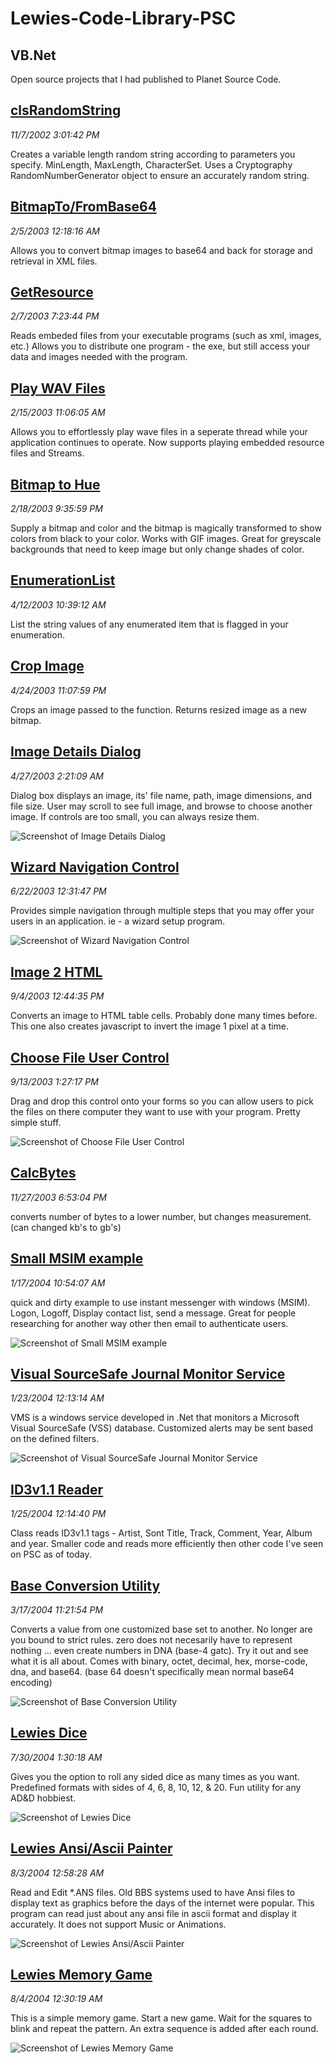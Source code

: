 # Lewies-Code-Library-PSC

## VB.Net

Open source projects that I had published to Planet Source Code.

## [clsRandomString](./clsRandomString)

*11/7/2002 3:01:42 PM*

Creates a variable length random string according to parameters you specify. MinLength, MaxLength, CharacterSet. Uses a Cryptography RandomNumberGenerator object to ensure an accurately random string.


## [BitmapTo/FromBase64](./BitmapToFromBase64)

*2/5/2003 12:18:16 AM*

Allows you to convert bitmap images to base64 and back for storage and retrieval in XML files.


## [GetResource](./GetResource)

*2/7/2003 7:23:44 PM*

Reads embeded files from your executable programs (such as xml, images, etc.) Allows you to distribute one program - the exe, but still access your data and images needed with the program.


## [Play WAV Files](./PlayWAVFiles)

*2/15/2003 11:06:05 AM*

Allows you to effortlessly play wave files in a seperate thread while your application continues to operate. Now supports playing embedded resource files and Streams.


## [Bitmap to Hue](./BitmapToHue)

*2/18/2003 9:35:59 PM*

Supply a bitmap and color and the bitmap is magically transformed to show colors from black to your color. Works with GIF images. Great for greyscale backgrounds that need to keep image but only change shades of color.


## [EnumerationList](./EnumerationList)

*4/12/2003 10:39:12 AM*

List the string values of any enumerated item that is flagged in your enumeration.


## [Crop Image](./CropImage)

*4/24/2003 11:07:59 PM*

Crops an image passed to the function. Returns resized image as a new bitmap.


## [Image Details Dialog](./ImageDetailsDialog)

*4/27/2003 2:21:09 AM*

Dialog box displays an image, its' file name, path, image dimensions, and file size. User may scroll to see full image, and browse to choose another image. If controls are too small, you can always resize them.

![Screenshot of Image Details Dialog](ImageDetailsDialog/screenshot.jpg)



## [Wizard Navigation Control](./WizardNavigationControl)

*6/22/2003 12:31:47 PM*

Provides simple navigation through multiple steps that you may offer your users in an application. ie - a wizard setup program.

![Screenshot of Wizard Navigation Control](WizardNavigationControl/screenshot.jpg)



## [Image 2 HTML](./Image2HTML)

*9/4/2003 12:44:35 PM*

Converts an image to HTML table cells. Probably done many times before. This one also creates javascript to invert the image 1 pixel at a time.


## [Choose File User Control](./ChooseFileUserControl)

*9/13/2003 1:27:17 PM*

Drag and drop this control onto your forms so you can allow users to pick the files on there computer they want to use with your program. Pretty simple stuff.

![Screenshot of Choose File User Control](ChooseFileUserControl/screenshot.gif)



## [CalcBytes](./CalcBytes)

*11/27/2003 6:53:04 PM*

converts number of bytes to a lower number, but changes measurement. (can changed kb's to gb's)


## [Small MSIM example](./SmallMsimExample)

*1/17/2004 10:54:07 AM*

quick and dirty example to use instant messenger with windows (MSIM). Logon, Logoff, Display contact list, send a message. Great for people researching for another way other then email to authenticate users.

![Screenshot of Small MSIM example](SmallMsimExample/screenshot.jpg)



## [Visual SourceSafe Journal Monitor Service](./VSSMonitorService)

*1/23/2004 12:13:14 AM*

VMS is a windows service developed in .Net that monitors a Microsoft Visual SourceSafe (VSS) database. Customized alerts may be sent based on the defined filters.

![Screenshot of Visual SourceSafe Journal Monitor Service](VSSMonitorService/screenshot.jpg)



## [ID3v1.1 Reader](./ID3v1.1Reader)

*1/25/2004 12:14:40 PM*

Class reads ID3v1.1 tags - Artist, Sont Title, Track, Comment, Year, Album and year. Smaller code and reads more efficiently then other code I've seen on PSC as of today.


## [Base Conversion Utility](./BaseConversionUtility)

*3/17/2004 11:21:54 PM*

Converts a value from one customized base set to another. No longer are you bound to strict rules. zero does not necesarily have to represent nothing ... even create numbers in DNA (base-4 gatc). Try it out and see what it is all about. Comes with binary, octet, decimal, hex, morse-code, dna, and base64. (base 64 doesn't specifically mean normal base64 encoding)

![Screenshot of Base Conversion Utility](BaseConversionUtility/screenshot.jpg)



## [Lewies Dice](./LewiesDice)

*7/30/2004 1:30:18 AM*

Gives you the option to roll any sided dice as many times as you want. Predefined formats with sides of 4, 6, 8, 10, 12, & 20. Fun utility for any AD&D hobbiest.

![Screenshot of Lewies Dice](LewiesDice/screenshot.gif)



## [Lewies Ansi/Ascii Painter](./AsciiPainter)

*8/3/2004 12:58:28 AM*

Read and Edit *.ANS files.  Old BBS systems used to have Ansi files to display text as graphics before the days of the internet were popular.  This program can read just about any ansi file in ascii format and display it accurately.  It does not support Music or Animations.

![Screenshot of Lewies Ansi/Ascii Painter](AsciiPainter/screenshot.jpg)



## [Lewies Memory Game](./Memory)

*8/4/2004 12:30:19 AM*

This is a simple memory game. Start a new game. Wait for the squares to blink and repeat the pattern. An extra sequence is added after each round.

![Screenshot of Lewies Memory Game](Memory/screenshot.jpg)



